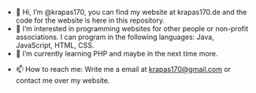 - 👋 Hi, I’m @krapas170, you can find my website at krapas170.de and the code for the website is here in this repository.
- 👀 I’m interested in programming websites for other people or non-profit associations. I can program in the following languages: Java, JavaScript, HTML, CSS.
- 🌱 I’m currently learning PHP and maybe in the next time more.
<!---- 💞️ I’m looking to collaborate on nothing, because I have all what I need. --->
- 📫 How to reach me: Write me a email at krapas170@gmail.com or contact me over my website.

<!---
krapas170/krapas170 is a ✨ special ✨ repository because its `README.md` (this file) appears on your GitHub profile.
You can click the Preview link to take a look at your changes.
--->
